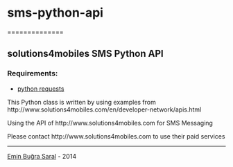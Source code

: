 <h1>sms-python-api</h1>
==============

<h2>solutions4mobiles SMS Python API</h2>

<h3>Requirements:</h3>
<ul>
<li><a href="http://docs.python-requests.org/en/latest/">python requests</a></li>
</ul>



<p>This Python class is written by using examples from
http://www.solutions4mobiles.com/en/developer-network/apis.html</p>

<p>Using the API of http://www.solutions4mobiles.com for SMS Messaging</p>
<p>Please contact http://www.solutions4mobiles.com to use their paid services</p>
<hr>
<p><a href="http://www.eminbugrasaral.com/">Emin Buğra Saral</a> - 2014</p>

